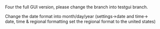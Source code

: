 Four the full GUI version, please change the branch into testgui branch.

Change the date format into month/day/year (settings->date and time-> date, time & regional formatting  set the regional format to the united states)

